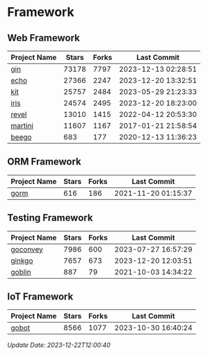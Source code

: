 # Framework

## Web Framework
| Project Name | Stars | Forks | Last Commit |
| ------------ | ----- | ----- | ----------- |
| [gin](https://github.com/gin-gonic/gin) | 73178 | 7797 | 2023-12-13 02:28:51 |
| [echo](https://github.com/labstack/echo) | 27366 | 2247 | 2023-12-20 13:32:51 |
| [kit](https://github.com/go-kit/kit) | 25757 | 2484 | 2023-05-29 21:23:33 |
| [iris](https://github.com/kataras/iris) | 24574 | 2495 | 2023-12-20 18:23:00 |
| [revel](https://github.com/revel/revel) | 13010 | 1415 | 2022-04-12 20:53:30 |
| [martini](https://github.com/go-martini/martini) | 11607 | 1167 | 2017-01-21 21:58:54 |
| [beego](https://github.com/astaxie/beego) | 683 | 177 | 2020-12-13 11:36:23 |

## ORM Framework
| Project Name | Stars | Forks | Last Commit |
| ------------ | ----- | ----- | ----------- |
| [gorm](https://github.com/jinzhu/gorm) | 616 | 186 | 2021-11-20 01:15:37 |

## Testing Framework
| Project Name | Stars | Forks | Last Commit |
| ------------ | ----- | ----- | ----------- |
| [goconvey](https://github.com/smartystreets/goconvey) | 7986 | 600 | 2023-07-27 16:57:29 |
| [ginkgo](https://github.com/onsi/ginkgo) | 7657 | 673 | 2023-12-20 12:03:51 |
| [goblin](https://github.com/franela/goblin) | 887 | 79 | 2021-10-03 14:34:22 |

## IoT Framework
| Project Name | Stars | Forks | Last Commit |
| ------------ | ----- | ----- | ----------- |
| [gobot](https://github.com/hybridgroup/gobot) | 8566 | 1077 | 2023-10-30 16:40:24 |

*Update Date: 2023-12-22T12:00:40*
